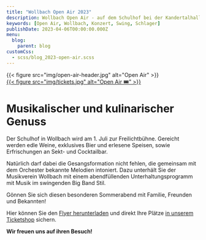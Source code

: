 ```yaml
---
title: "Wollbach Open Air 2023"
description: Wollbach Open Air - auf dem Schulhof bei der Kandertalhalle in Wollbach.
keywords: [Open Air, Wollbach, Konzert, Swing, Schlager]
publishDate: 2023-04-06T00:00:00.000Z
menu:
  blog:
    parent: blog
customCss:
  - scss/blog_2023-open-air.scss
---
```


<div class="header">
    <div class="header-logo">
        {{< figure
              src="img/open-air-header.jpg"
              alt="Open Air"
        >}}
    </div>
    <div class="header-ticketshop">
        <a href="https://tickets.mv-wollbach.de" target="_blank" class="unstyled">
            {{< figure
                  src="img/tickets.jpg"
                  alt="Open Air 🎟️"
            >}}
        </a>
    </div>
</div>

# Musikalischer und kulinarischer Genuss

Der Schulhof in Wollbach wird am 1. Juli zur Freilichtbühne. Gereicht werden edle
Weine, exklusives Bier und erlesene Speisen, sowie Erfrischungen an
Sekt- und Cocktailbar.

Natürlich darf dabei die Gesangsformation nicht fehlen, die
gemeinsam mit dem Orchester bekannte Melodien intoniert.
Dazu unterhält Sie der Musikverein Wollbach mit einem abendfüllenden
Unterhaltungsprogramm mit Musik im swingenden Big Band Stil.

Gönnen Sie sich diesen besonderen Sommerabend mit Familie,
Freunden und Bekannten!

Hier können Sie den [Flyer herunterladen](/files/flyer/23_open-air_flyer.pdf) und direkt Ihre Plätze [in unserem Ticketshop](https://tickets.mv-wollbach.de) sichern.

**Wir freuen uns auf ihren Besuch!**


